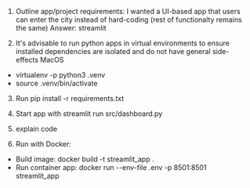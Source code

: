 
1) Outline app/project requirements: I wanted a UI-based app that users can enter the city instead of hard-coding (rest of functionalty remains the same)
Answer: streamlit

2) It's advisable to run python apps in virtual environments to ensure installed dependencies are isolated and do not have general side-effects
MacOS
 - virtualenv -p python3 .venv
 - source .venv/bin/activate

3) Run pip install -r requirements.txt

4) Start app with streamlit run src/dashboard.py

5) explain code

6) Run with Docker:
- Build image: docker build -t streamlit_app . 
- Run container app: docker run --env-file .env -p 8501:8501 streamlit_app